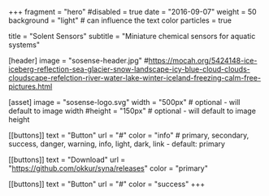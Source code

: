 +++
fragment = "hero"
#disabled = true
date = "2016-09-07"
weight = 50
background = "light" # can influence the text color
particles = true

title = "Solent Sensors"
subtitle = "Miniature chemical sensors for aquatic systems"

[header]
  image = "sosense-header.jpg"
  #https://mocah.org/5424148-ice-iceberg-reflection-sea-glacier-snow-landscape-icy-blue-cloud-clouds-cloudscape-refelction-river-water-lake-winter-iceland-freezing-calm-free-pictures.html

[asset]
  image = "sosense-logo.svg"
  width = "500px" # optional - will default to image width
  #height = "150px" # optional - will default to image height

[[buttons]]
  text = "Button"
  url = "#"
  color = "info" # primary, secondary, success, danger, warning, info, light, dark, link - default: primary

[[buttons]]
  text = "Download"
  url = "https://github.com/okkur/syna/releases"
  color = "primary"

[[buttons]]
  text = "Button"
  url = "#"
  color = "success"
+++
